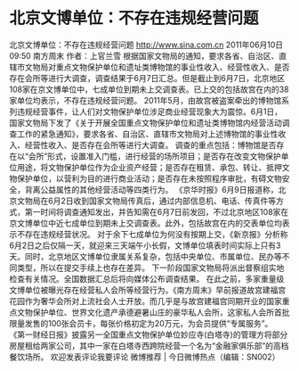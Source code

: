 # 北京文博单位：不存在违规经营问题

北京文博单位：不存在违规经营问题
http://www.sina.com.cn  2011年06月10日09:50  南方周末
作者：上官兰雪
根据国家文物局的通知，要求各省、自治区、直辖市文物局对重点文物保护单位和遗址类博物馆的事业性收入、经营性收入、是否存在会所等进行大调查，调查结果于6月7日汇总。但是截止到6月7日，北京地区108家在京文博单位中，七成单位到期未上交调查表。已上交的包括故宫在内的38家单位均表示，不存在违规经营问题。
2011年5月，由故宫被盗案牵出的博物馆系列违规经营事件，让人们对文物保护单位涉足商业经营现象大为震惊。6月1日，国家文物局下发了《关于开展全国重点文物保护单位和遗址类博物馆内经营活动调查工作的紧急通知》，要求各省、自治区、直辖市文物局对上述博物馆的事业性收入、经营性收入、是否存在会所等进行大调查。
调查的重点包括：博物馆是否存在以“会所”形式，设置准入门槛，进行经营的场所项目；是否存在改变文物保护单位用途，将文物保护单位作为企业资产经营；是否存在租赁、承包、转让、抵押文物保护单位，以营利为目的进行商业活动；是否存在未按照程序审批，有碍文物安全，背离公益属性的其他经营活动等四类行为。
《京华时报》6月9日报道称，北京文物局在6月2日收到国家文物局传真后，通过内部信息机、电话、传真件等方式，第一时间将调查通知发出，并告知需在6月7日前发回，不过北京地区108家在京文博单位中近七成单位到期未上交调查表。此外，包括故宫在内的交表单位均表示不存在违规经营状况。
对于余下七成单位为何没有按期上交，《新京报》分析称6月2日之后仅隔一天，就迎来三天端午小长假，文博单位填表时间实际上只有3天。同时，北京地区文博单位隶属关系复杂，包括中央单位、市属单位、民办等不同类型，所以在提交手续上也存在差异。
下一阶段国家文物局将派出督察组实地检查有关情况。全国数据汇总后将向媒体公布调查结果。
在此之前，多家重量级文博单位被曝光存在经营私人会所等经营行为。《南方周末》早前报道故宫建福宫花园作为奢华会所对上流社会人士开放。而几乎是与故宫建福宫同期开业的国家重点文物保护单位、世界文化遗产承德避暑山庄的豪华私人会所，这家私人会所首批限量发售的100张会员卡，每张价格初定为20万元，为会员提供“专属服务”。
《第一财经日报》披露另一全国重点文物保护单位妙应寺(白塔寺)的管理方将部分房屋租给两家公司，其中一家在白塔寺西跨院经营一个名为“金融家俱乐部”的高档餐饮场所。
欢迎发表评论我要评论
微博推荐 | 今日微博热点（编辑：SN002）


